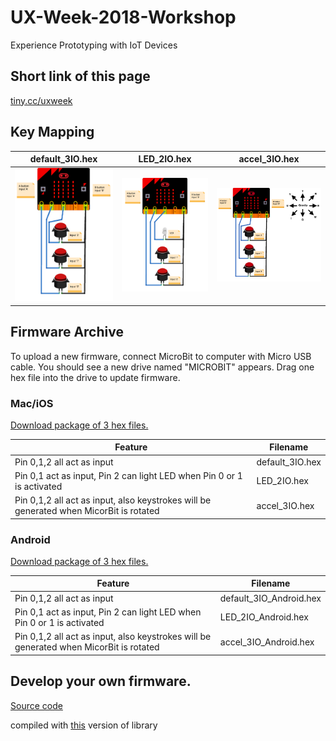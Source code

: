 # UX-Week-2018-Workshop
Experience Prototyping with IoT Devices

## Short link of this page
[tiny.cc/uxweek](http://tiny.cc/uxweek)

## Key Mapping

| default_3IO.hex | LED_2IO.hex | accel_3IO.hex |
|---|---|---|
| ![default_3IO.hex](https://github.com/DeqingSun/UX-Week-2018-Workshop/blob/master/connections/conn_3IO.png?raw=true) | ![LED_2IO.hex](https://github.com/DeqingSun/UX-Week-2018-Workshop/blob/master/connections/conn_2IO.png?raw=true) | ![accel_3IO.hex](https://github.com/DeqingSun/UX-Week-2018-Workshop/blob/master/connections/conn_3IO_ACCEL.png?raw=true) |

## Firmware Archive

To upload a new firmware, connect MicroBit to computer with Micro USB cable. You should see a new drive named "MICROBIT" appears. Drag one hex file into the drive to update firmware.

### Mac/iOS

[Download package of 3 hex files.](https://github.com/DeqingSun/UX-Week-2018-Workshop/blob/master/firmware/mac_ios.zip?raw=true)

| Feature  | Filename |
|---|---|
| Pin 0,1,2 all act as input  | default_3IO.hex  |
| Pin 0,1 act as input, Pin 2 can light LED when Pin 0 or 1 is activated  | LED_2IO.hex  |
| Pin 0,1,2 all act as input, also keystrokes will be generated when MicorBit is rotated  | accel_3IO.hex  |

### Android

[Download package of 3 hex files.](https://github.com/DeqingSun/UX-Week-2018-Workshop/blob/master/firmware/android.zip?raw=true)

| Feature  | Filename |
|---|---|
| Pin 0,1,2 all act as input  | default_3IO_Android.hex  |
| Pin 0,1 act as input, Pin 2 can light LED when Pin 0 or 1 is activated  | LED_2IO_Android.hex  |
| Pin 0,1,2 all act as input, also keystrokes will be generated when MicorBit is rotated  | accel_3IO_Android.hex  |

## Develop your own firmware.

[Source code](https://github.com/DeqingSun/UX-Week-2018-Workshop/tree/developPackage/ArduinoTestCode/HID_keyboard)

compiled with [this](https://github.com/DeqingSun/arduino-BLEPeripheral) version of library

